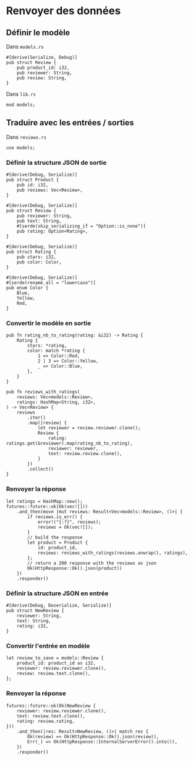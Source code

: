 # Renvoyer des données

## Définir le modèle
Dans `models.rs`

```rust,no_run
#[derive(Serialize, Debug)]
pub struct Review {
    pub product_id: i32,
    pub reviewer: String,
    pub review: String,
}
```

Dans `lib.rs`

```rust,no_run
mod models;
```

## Traduire avec les entrées / sorties
Dans `reviews.rs`

```rust,no_run
use models;
```

### Définir la structure JSON de sortie

```rust,no_run
#[derive(Debug, Serialize)]
pub struct Product {
    pub id: i32,
    pub reviews: Vec<Review>,
}

#[derive(Debug, Serialize)]
pub struct Review {
    pub reviewer: String,
    pub text: String,
    #[serde(skip_serializing_if = "Option::is_none")]
    pub rating: Option<Rating>,
}

#[derive(Debug, Serialize)]
pub struct Rating {
    pub stars: i32,
    pub color: Color,
}

#[derive(Debug, Serialize)]
#[serde(rename_all = "lowercase")]
pub enum Color {
    Blue,
    Yellow,
    Red,
}
```

### Convertir le modèle en sortie

```rust,no_run
pub fn rating_nb_to_rating(rating: &i32) -> Rating {
    Rating {
        stars: *rating,
        color: match *rating {
            1 => Color::Red,
            2 | 3 => Color::Yellow,
            _ => Color::Blue,
        },
    }
}

pub fn reviews_with_ratings(
    reviews: Vec<models::Review>,
    ratings: HashMap<String, i32>,
) -> Vec<Review> {
    reviews
        .iter()
        .map(|review| {
            let reviewer = review.reviewer.clone();
            Review {
                rating: ratings.get(&reviewer).map(rating_nb_to_rating),
                reviewer: reviewer,
                text: review.review.clone(),
            }
        })
        .collect()
}
```

### Renvoyer la réponse

```rust,no_run
let ratings = HashMap::new();
futures::future::ok(Ok(vec![]))
    .and_then(move |mut reviews: Result<Vec<models::Review>, ()>| {
        if reviews.is_err() {
            error!("{:?}", reviews);
            reviews = Ok(vec![]);
        }
        // build the response
        let product = Product {
            id: product_id,
            reviews: reviews_with_ratings(reviews.unwrap(), ratings),
        };
        // return a 200 response with the reviews as json
        Ok(HttpResponse::Ok().json(product))
    })
    .responder()
```

### Définir la structure JSON en entrée

```rust,no_run
#[derive(Debug, Deserialize, Serialize)]
pub struct NewReview {
    reviewer: String,
    text: String,
    rating: i32,
}
```

### Convertir l'entrée en modèle

```rust,no_run
let review_to_save = models::Review {
    product_id: product_id as i32,
    reviewer: review.reviewer.clone(),
    review: review.text.clone(),
};

```

### Renvoyer la réponse

```rust,no_run
futures::future::ok(Ok(NewReview {
    reviewer: review.reviewer.clone(),
    text: review.text.clone(),
    rating: review.rating,
}))
    .and_then(|res: Result<NewReview, ()>| match res {
        Ok(review) => Ok(HttpResponse::Ok().json(review)),
        Err(_) => Ok(HttpResponse::InternalServerError().into()),
    })
    .responder()
```